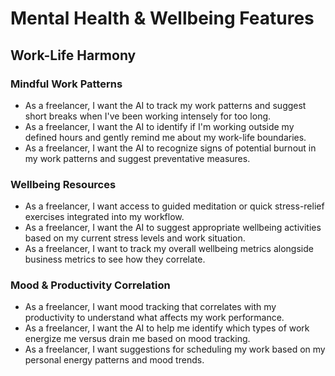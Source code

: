 # Mental Health & Wellbeing Features

## Work-Life Harmony

### Mindful Work Patterns
- As a freelancer, I want the AI to track my work patterns and suggest short breaks when I've been working intensely for too long.
- As a freelancer, I want the AI to identify if I'm working outside my defined hours and gently remind me about my work-life boundaries.
- As a freelancer, I want the AI to recognize signs of potential burnout in my work patterns and suggest preventative measures.

### Wellbeing Resources
- As a freelancer, I want access to guided meditation or quick stress-relief exercises integrated into my workflow.
- As a freelancer, I want the AI to suggest appropriate wellbeing activities based on my current stress levels and work situation.
- As a freelancer, I want to track my overall wellbeing metrics alongside business metrics to see how they correlate.

### Mood & Productivity Correlation
- As a freelancer, I want mood tracking that correlates with my productivity to understand what affects my work performance.
- As a freelancer, I want the AI to help me identify which types of work energize me versus drain me based on mood tracking.
- As a freelancer, I want suggestions for scheduling my work based on my personal energy patterns and mood trends.